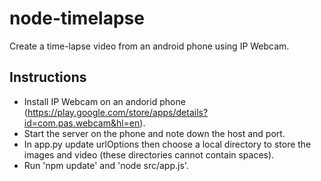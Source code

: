 node-timelapse
==============

Create a time-lapse video from an android phone using IP Webcam.


Instructions
--------------

- Install IP Webcam on an andorid phone (https://play.google.com/store/apps/details?id=com.pas.webcam&hl=en).
- Start the server on the phone and note down the host and port.
- In app.py update urlOptions then choose a local directory to store the images and video (these directories cannot contain spaces).
- Run 'npm update' and 'node src/app.js'.
